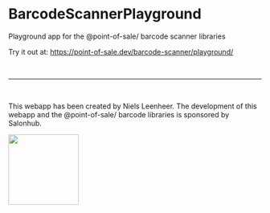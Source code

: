 # BarcodeScannerPlayground

Playground app for the @point-of-sale/ barcode scanner libraries

Try it out at: https://point-of-sale.dev/barcode-scanner/playground/



<br>

-----

<br>

This webapp has been created by Niels Leenheer. The development of this webapp and the @point-of-sale/ barcode libraries is sponsored by Salonhub.

<a href="https://salohub.nl"><img src="https://salonhub.nl/assets/images/salonhub.svg" width=140></a>

